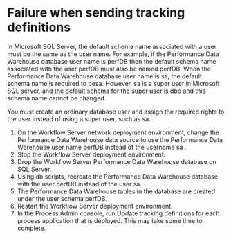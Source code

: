 # Failure when sending tracking definitions

In Microsoft SQL Server, the default schema name associated with
a user must be the same as the user name. For example, if the Performance
Data Warehouse database user name is perfDB then
the default schema name associated with the user perfDB must
also be named perfDB. When the Performance Data
Warehouse database user name is sa, the default
schema name is required to besa. However, sa is
a super user in Microsoft SQL server, and the default schema for the
super user is dbo and this schema name cannot be
changed.

You must create an ordinary database user and assign the required
rights to the user instead of using a super user, such as sa.

1. On the Workflow Server network
deployment environment, change the Performance Data Warehouse data
source to use the Performance Data Warehouse user name perfDB instead
of the username sa .
2. Stop the Workflow Server  deployment
environment.
3. Drop the Workflow Server Performance
Data Warehouse database on SQL Server.
4. Using db scripts, recreate the Performance Data Warehouse database
with the user perfDB instead of the user sa.
5. The Performance Data Warehouse tables in the database are created
under the user schema perfDB.
6. Restart the Workflow Server  deployment
environment.
7. In the Process Admin console, run Update tracking definitions for
each process application that is deployed. This may take some time
to complete.
